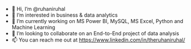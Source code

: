 - 👋 Hi, I’m @ruhaniruhal
- 👀 I’m interested in business & data analytics
- 🌱 I’m currently working on MS Power BI, MySQL, MS Excel, Python and Machine Learning
- 💞️ I’m looking to collaborate on an End-to-End project of data analysis
- 📫 You can reach me out at https://www.linkedin.com/in/theruhaniruhal/

<!---
ruhaniruhal/ruhaniruhal is a ✨ special ✨ repository because its `README.md` (this file) appears on your GitHub profile.
You can click the Preview link to take a look at your changes.
--->
